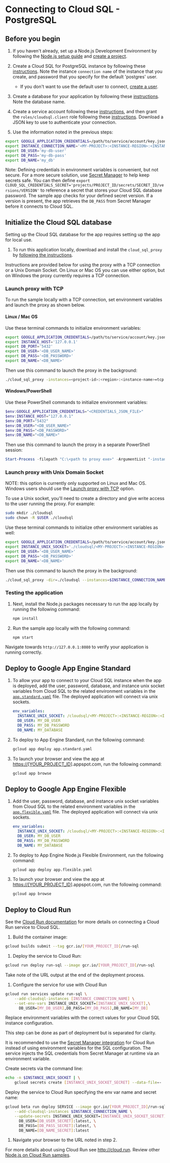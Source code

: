 # Connecting to Cloud SQL - PostgreSQL

## Before you begin

1. If you haven't already, set up a Node.js Development Environment by following
the [Node.js setup guide](https://cloud.google.com/nodejs/docs/setup)  and
[create a
project](https://cloud.google.com/resource-manager/docs/creating-managing-projects#creating_a_project).

1. Create a Cloud SQL for PostgreSQL instance by following these
[instructions](https://cloud.google.com/sql/docs/postgres/create-instance). Note
the instance `connection name` of the instance that you create, and password
that you specify for the default 'postgres' user.

    * If you don't want to use the default user to connect, [create a
      user](https://cloud.google.com/sql/docs/postgres/create-manage-users#creating).

1. Create a database for your application by following these
   [instructions](https://cloud.google.com/sql/docs/postgres/create-manage-databases).
   Note the database name.

1. Create a service account following these
   [instructions](https://cloud.google.com/iam/docs/creating-managing-service-accounts#creating),
   and then grant the `roles/cloudsql.client` role following these
   [instructions](https://cloud.google.com/iam/docs/granting-changing-revoking-access#grant-single-role).
   Download a JSON key to use to authenticate your connection.

1. Use the information noted in the previous steps:

```bash
export GOOGLE_APPLICATION_CREDENTIALS=/path/to/service/account/key.json
export INSTANCE_CONNECTION_NAME='<MY-PROJECT>:<INSTANCE-REGION>:<INSTANCE-NAME>'
export DB_USER='my-db-user'
export DB_PASS='my-db-pass'
export DB_NAME='my_db'
```

Note: Defining credentials in environment variables is convenient, but not
secure. For a more secure solution, use [Secret
Manager](https://cloud.google.com/secret-manager/) to help keep secrets safe.
You can then define `export
CLOUD_SQL_CREDENTIALS_SECRET='projects/PROJECT_ID/secrets/SECRET_ID/versions/VERSION'`
to reference a secret that stores your Cloud SQL database password. The sample
app checks for your defined secret version. If a version is present, the app
retrieves the `DB_PASS` from Secret Manager before it connects to Cloud SQL.

## Initialize the Cloud SQL database

Setting up the Cloud SQL database for the app requires setting up the app for
local use.

1. To run this application locally, download and install the `cloud_sql_proxy`
by [following the
instructions](https://cloud.google.com/sql/docs/postgres/sql-proxy#install).

Instructions are provided below for using the proxy with a TCP connection or a
Unix Domain Socket. On Linux or Mac OS you can use either option, but on Windows
the proxy currently requires a TCP connection.

### Launch proxy with TCP

To run the sample locally with a TCP connection, set environment variables and
launch the proxy as shown below.

#### Linux / Mac OS

Use these terminal commands to initialize environment variables:

```bash
export GOOGLE_APPLICATION_CREDENTIALS=/path/to/service/account/key.json
export INSTANCE_HOST='127.0.0.1'
export DB_PORT='5432'
export DB_USER='<DB_USER_NAME>'
export DB_PASS='<DB_PASSWORD>'
export DB_NAME='<DB_NAME>'
```

Then use this command to launch the proxy in the background:

```bash
./cloud_sql_proxy -instances=<project-id>:<region>:<instance-name>=tcp:5432 -credential_file=$GOOGLE_APPLICATION_CREDENTIALS &
```

#### Windows/PowerShell

Use these PowerShell commands to initialize environment variables:

```powershell
$env:GOOGLE_APPLICATION_CREDENTIALS="<CREDENTIALS_JSON_FILE>"
$env:INSTANCE_HOST="127.0.0.1"
$env:DB_PORT="5432"
$env:DB_USER="<DB_USER_NAME>"
$env:DB_PASS="<DB_PASSWORD>"
$env:DB_NAME="<DB_NAME>"
```

Then use this command to launch the proxy in a separate PowerShell session:

```powershell
Start-Process -filepath "C:\<path to proxy exe>" -ArgumentList "-instances=<project-id>:<region>:<instance-name>=tcp:5432 -credential_file=<CREDENTIALS_JSON_FILE>"
```

### Launch proxy with Unix Domain Socket

NOTE: this option is currently only supported on Linux and Mac OS. Windows users
should use the [Launch proxy with TCP](#launch-proxy-with-tcp) option.

To use a Unix socket, you'll need to create a directory and give write access to
the user running the proxy. For example:

```bash
sudo mkdir ./cloudsql
sudo chown -R $USER ./cloudsql
```

Use these terminal commands to initialize other environment variables as well:

```bash
export GOOGLE_APPLICATION_CREDENTIALS=/path/to/service/account/key.json
export INSTANCE_UNIX_SOCKET='./cloudsql/<MY-PROJECT>:<INSTANCE-REGION>:<INSTANCE-NAME>'
export DB_USER='<DB_USER_NAME>'
export DB_PASS='<DB_PASSWORD>'
export DB_NAME='<DB_NAME>'
```

Then use this command to launch the proxy in the background:

```bash
./cloud_sql_proxy -dir=./cloudsql --instances=$INSTANCE_CONNECTION_NAME --credential_file=$GOOGLE_APPLICATION_CREDENTIALS &
```

### Testing the application

1. Next, install the Node.js packages necessary to run the app locally by
   running the following command:

    ```sh
    npm install
    ```

2. Run the sample app locally with the following command:

    ```sh
    npm start
    ```

Navigate towards `http://127.0.0.1:8080` to verify your application is running
correctly.

## Deploy to Google App Engine Standard

1. To allow your app to connect to your Cloud SQL instance when the app is
   deployed, add the user, password, database, and instance unix socket
   variables from Cloud SQL to the related environment variables in the
   [`app.standard.yaml`](app.standard.yaml) file. The deployed application will
   connect via unix sockets.

    ```yaml
    env_variables:
      INSTANCE_UNIX_SOCKET: /cloudsql/<MY-PROJECT>:<INSTANCE-REGION>:<INSTANCE-NAME>
      DB_USER: MY_DB_USER
      DB_PASS: MY_DB_PASSWORD
      DB_NAME: MY_DATABASE
    ```

2. To deploy to App Engine Standard, run the following command:

    ```sh
    gcloud app deploy app.standard.yaml
    ```

3. To launch your browser and view the app at
   <https://[YOUR_PROJECT_ID>].appspot.com, run the following command:

    ```sh
    gcloud app browse
    ```

## Deploy to Google App Engine Flexible

1. Add the user, password, database, and instance unix socket variables from
Cloud SQL to the related environment variables in the
[`app.flexible.yaml`](app.flexible.yaml) file. The deployed application will
connect via unix sockets.

    ```yaml
    env_variables:
      INSTANCE_UNIX_SOCKET: /cloudsql/<MY-PROJECT>:<INSTANCE-REGION>:<INSTANCE-NAME>
      DB_USER: MY_DB_USER
      DB_PASS: MY_DB_PASSWORD
      DB_NAME: MY_DATABASE
    ```

2. To deploy to App Engine Node.js Flexible Environment, run the following
   command:

    ```sh
    gcloud app deploy app.flexible.yaml
    ```

3. To launch your browser and view the app at
   <https://[YOUR_PROJECT_ID>].appspot.com, run the following command:

    ```sh
    gcloud app browse
    ```

## Deploy to Cloud Run

See the [Cloud Run
documentation](https://cloud.google.com/sql/docs/postgres/connect-run) for more
details on connecting a Cloud Run service to Cloud SQL.

1. Build the container image:

```sh
gcloud builds submit --tag gcr.io/[YOUR_PROJECT_ID]/run-sql
```

1. Deploy the service to Cloud Run:

```sh
gcloud run deploy run-sql --image gcr.io/[YOUR_PROJECT_ID]/run-sql
```

Take note of the URL output at the end of the deployment process.

1. Configure the service for use with Cloud Run

```sh
gcloud run services update run-sql \
    --add-cloudsql-instances [INSTANCE_CONNECTION_NAME] \
    --set-env-vars INSTANCE_UNIX_SOCKET=[INSTANCE_UNIX_SOCKET],\
      DB_USER=[MY_DB_USER],DB_PASS=[MY_DB_PASS],DB_NAME=[MY_DB]
```

Replace environment variables with the correct values for your Cloud SQL
instance configuration.

This step can be done as part of deployment but is separated for clarity.

It is recommended to use the [Secret Manager
integration](https://cloud.google.com/run/docs/configuring/secrets) for Cloud
Run instead of using environment variables for the SQL configuration. The
service injects the SQL credentials from Secret Manager at runtime via an
environment variable.

Create secrets via the command line:

```sh
echo -n $INSTANCE_UNIX_SOCKET | \
    gcloud secrets create [INSTANCE_UNIX_SOCKET_SECRET] --data-file=-
```

Deploy the service to Cloud Run specifying the env var name and secret name:

```sh
gcloud beta run deploy SERVICE --image gcr.io/[YOUR_PROJECT_ID]/run-sql \
    --add-cloudsql-instances $INSTANCE_CONNECTION_NAME \
    --update-secrets INSTANCE_UNIX_SOCKET=[INSTANCE_UNIX_SOCKET_SECRET]:latest,\
      DB_USER=[DB_USER_SECRET]:latest, \
      DB_PASS=[DB_PASS_SECRET]:latest, \
      DB_NAME=[DB_NAME_SECRET]:latest
```

1. Navigate your browser to the URL noted in step 2.

For more details about using Cloud Run see <http://cloud.run>. Review other
[Node.js on Cloud Run samples](../../../run/).
